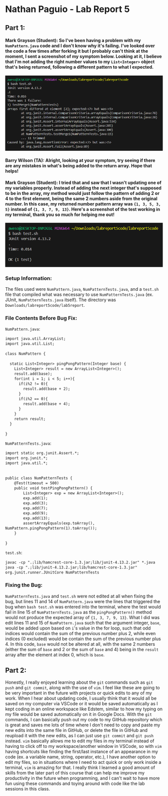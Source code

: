 # Nathan Paguio - Lab Report 5

## Part 1:

#### Mark Grayson (Student): So I've been having a problem with my `NumPattern.java` code and I don't know why it's failing. I've looked over the code a few times after forking it but I probably can't think at the moment, I sent a screenshot of my symptom below. Looking at it, I believe that I'm not adding the right number values to my `List<Integer>` object that's being returned, following a different pattern to what I expected.

![Image](ArraySymptom.png)

#### Barry Wilson (TA): Alright, looking at your symptom, try seeing if there are any mistakes in what's being added to the return array. Hope that helps!

#### Mark Grayson (Student): I tried that and saw that I wasn't updating one of my variables properly. Instead of adding the next integer that's supposed to be in the array, my method would just follow the pattern of adding 2 or 4 to the first element, being the same 2 numbers aside from the original number. In this case, my returned number pattern array was `{1, 3, 5, 3, 5}` instead of `{1, 3, 7, 9, 13}`. Here's a screenshot of the test working in my terminal, thank you so much for helping me out!

![Image](ProperOutput.png)

### Setup Information:
The files used were `NumPattern.java`, `NumPatternTests.java`, and a `test.sh` file that compiled what was necessary to use `NumPatternTests.java` (ex. JUnit, `NumPatternTests.java` itself). The directory was `Downloads/labreport5code/lab5report`.

### File Contents Before Bug Fix:
`NumPattern.java`:
```
import java.util.ArrayList;
import java.util.List;

class NumPattern {

  static List<Integer> pingPongPattern(Integer base) {
    List<Integer> result = new ArrayList<Integer>();
    result.add(base);
    for(int i = 1; i < 5; i++){
      if(i%2 != 0){
        result.add(base + 2);
      }
      if(i%2 == 0){
        result.add(base + 4);
      }
    }
    return result;
  }

}

```
`NumPatternTests.java`:
```
import static org.junit.Assert.*;
import org.junit.*;
import java.util.*;


public class NumPatternTests {
	@Test(timeout = 500)
	public void testPingPongPattern() {
		List<Integer> exp = new ArrayList<Integer>();
		exp.add(1);
		exp.add(3);
		exp.add(7);
		exp.add(9);
		exp.add(13);
		assertArrayEquals(exp.toArray(), NumPattern.pingPongPattern(1).toArray());
	}

}

```
`test.sh`:
```
javac -cp ".;lib/hamcrest-core-1.3.jar;lib/junit-4.13.2.jar" *.java
java -cp ".;lib/junit-4.13.2.jar;lib/hamcrest-core-1.3.jar" org.junit.runner.JUnitCore NumPatternTests
```
### Fixing the Bug:
 `NumPatternTests.java` and `test.sh` were not edited at all when fixing the bug, but lines 11 and 14 of `NumPattern.java` were the lines that triggered the bug when `bash test.sh` was entered into the terminal, where the test would fail in line 15 of `NumPatternTests.java` as the `pingPongPattern()` method would not produce the expected array of `{1, 3, 7, 9, 13}`. What I did was edit lines 11 and 15 of `NumPattern.java` such that the argument integer, `base`, would be added upon based on `i`'s value in the for loop, such that odd indices would contain the sum of the previous number plus 2, while even indices (0 excluded) would be contain the sum of the previous number plus 4. In this code, `base` would not be altered at all, with the same 2 numbers (either the sum of `base` and 2 or the sum of `base` and 4) being in the `result` array after the element at index 0, which is `base`.
 
## Part 2:
Honestly, I really enjoyed learning about the `git` commands such as `git push` and `git commit`, along with the use of `vim`. I feel like these are going to be very important in the future with projects or quick edits to any of my work. When I hear about updating code, I usually think that it would all be saved on my computer via VSCode or it would be saved automatically as I kept coding in an online workspace like Edstem, similar to how my typing on my file would be saved automatically on it in Google Docs. With the `git` commands, I can basically push out my code to my GitHub repository which is great and saves me lots of time where I don't need to copy and paste my new edits into the same file in GitHub, or delete the file in GitHub and reupload it with the new edits, as I can just use `git commit` and `git push` instead. `vim` basically allows me to edit my files in my terminal instead of having to click off to my workspace/another window in VSCode, so with `vim` having shortcuts like finding the first/last instance of an appearance in my code (ex. a variable name, string, operator, etc.), I have another option to edit my files, so in situations where I need to act quick or only work inside a terminal, `vim` is amazing for that. I really think I learned a good amount of skills from the later part of this course that can help me improve my productivity in the future when programming, and I can't wait to have more fun using these commands and toying around with code like the lab sessions in this class.
